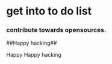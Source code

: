 

# get into to do list
### contribute towards opensources.





##Happy hacking##

Happy Happy hacking










